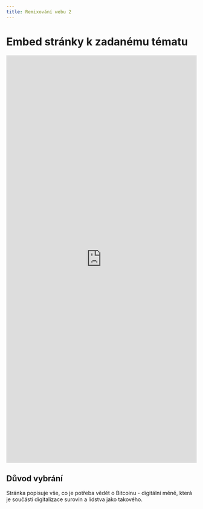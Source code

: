 ```yaml
---
title: Remixování webu 2
---
```


# Embed stránky k zadanému tématu

<embed src="https://www.coindesk.com/information/what-is-bitcoin/" style="width:100%; height:1080px;">

## Důvod vybrání

Stránka popisuje vše, co je potřeba vědět o Bitcoinu - digitální měně, která je součástí digitalizace surovin a lidstva jako takového.